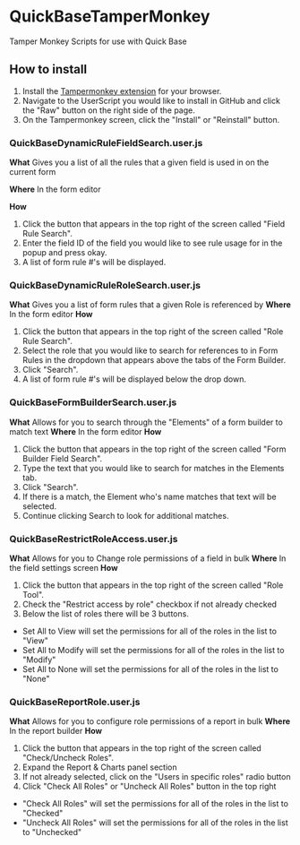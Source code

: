# QuickBaseTamperMonkey
Tamper Monkey Scripts for use with Quick Base
## How to install
1. Install the [Tampermonkey extension](https://www.tampermonkey.net/?ext=dhdg&browser=chrome) for your browser.
2. Navigate to the UserScript you would like to install in GitHub and click the "Raw" button on the right side of the page.
3. On the Tampermonkey screen, click the "Install" or "Reinstall" button.

### QuickBaseDynamicRuleFieldSearch.user.js
**What** Gives you a list of all the rules that a given field is used in on the current form

**Where** In the form editor

**How**
1. Click the button that appears in the top right of the screen called "Field Rule Search".
2. Enter the field ID of the field you would like to see rule usage for in the popup and press okay.
3. A list of form rule #'s will be displayed.
### QuickBaseDynamicRuleRoleSearch.user.js
**What** Gives you a list of form rules that a given Role is referenced by
**Where** In the form editor
**How**
1. Click the button that appears in the top right of the screen called "Role Rule Search".
2. Select the role that you would like to search for references to in Form Rules in the dropdown that appears above the tabs of the Form Builder.
3. Click "Search".
4. A list of form rule #'s will be displayed below the drop down.
### QuickBaseFormBuilderSearch.user.js
**What** Allows for you to search through the "Elements" of a form builder to match text
**Where** In the form editor
**How**
1. Click the button that appears in the top right of the screen called "Form Builder Field Search".
2. Type the text that you would like to search for matches in the Elements tab.
3. Click "Search".
4. If there is a match, the Element who's name matches that text will be selected.
5. Continue clicking Search to look for additional matches.
### QuickBaseRestrictRoleAccess.user.js
**What** Allows for you to Change role permissions of a field in bulk
**Where** In the field settings screen
**How**
1. Click the button that appears in the top right of the screen called "Role Tool".
2. Check the "Restrict access by role" checkbox if not already checked
3. Below the list of roles there will be 3 buttons.

* Set All to View will set the permissions for all of the roles in the list to "View"
* Set All to Modify will set the permissions for all of the roles in the list to "Modify"
* Set All to None will set the permissions for all of the roles in the list to "None"
### QuickBaseReportRole.user.js
**What** Allows for you to configure role permissions of a report in bulk
**Where** In the report builder
**How**
1. Click the button that appears in the top right of the screen called "Check/Uncheck Roles".
2. Expand the Report & Charts panel section
3. If not already selected, click on the "Users in specific roles" radio button
4. Click "Check All Roles" or "Uncheck All Roles" button in the top right

* "Check All Roles" will set the permissions for all of the roles in the list to "Checked"
* "Uncheck All Roles" will set the permissions for all of the roles in the list to "Unchecked"